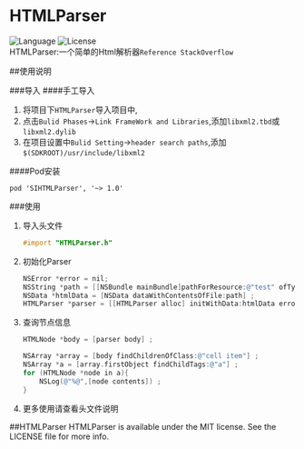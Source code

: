 # HTMLParser
![Language](https://img.shields.io/badge/language-objc-orange.svg)
![License](https://img.shields.io/badge/license-MIT-blue.svg)  
HTMLParser:一个简单的Html解析器`Reference StackOverflow`

##使用说明

###导入
####手工导入

1. 将项目下`HTMLParser`导入项目中,
2. 点击`Bulid Phases`->`Link FrameWork and Libraries`,添加`libxml2.tbd`或`libxml2.dylib`
3. 在项目设置中`Bulid Setting`->`header search paths`,添加`$(SDKROOT)/usr/include/libxml2`

####Pod安装

	pod 'SIHTMLParser', '~> 1.0'

###使用

1. 导入头文件

	```objective-c
	#import "HTMLParser.h"
	```
	
2. 初始化Parser

	```objective-c
    NSError *error = nil;
    NSString *path = [[NSBundle mainBundle]pathForResource:@"test" ofType:@"html"] ;
    NSData *htmlData = [NSData dataWithContentsOfFile:path] ;
    HTMLParser *parser = [[HTMLParser alloc] initWithData:htmlData error:&error] ;
	```
	
3. 查询节点信息

	```objective-c
	HTMLNode *body = [parser body] ;
    
    NSArray *array = [body findChildrenOfClass:@"cell item"] ;
    NSArray *a = [array.firstObject findChildTags:@"a"] ;
    for (HTMLNode *node in a){
        NSLog(@"%@",[node contents]) ;
    }
	```
	
4. 更多使用请查看头文件说明

##HTMLParser
HTMLParser is available under the MIT license. See the LICENSE file for more info.